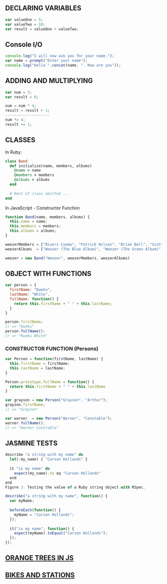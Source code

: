 ## DECLARING VARIABLES
```javascript
var valueOne = 5;
var valueTwo = 10;
var result = valueOne + valueTwo;
```

## Console I/O
```javascript
console.log("I will now ask you for your name.");
var name = prompt("Enter your name");
console.log("Hello ".concat(name, ". How are you"));
```

## ADDING AND MULTIPLYING 
```javascript
var num = 3;
var result = 0;

num = num * 4;
result = result + 1;
--------------------
num *= 4;
result += 1;
```

## CLASSES
In Ruby:
```ruby
class Band
  def initialize(name, members, albums)
    @name = name
    @members = members
    @albums = albums
  end
  
  # Rest of class omitted ...
end
```
In JavaScript - Constructor Function
```javascript
function Band(name, members, albums) {
  this.name = name;
  this.members = members;
  this.albums = albums;
}

weezerMembers = ["Rivers Cuomo", "Patrick Wilson", "Brian Bell", "Scott Shriner"]
weezerAlbums  = ["Weezer (The Blue Album)", "Weezer (The Green Album)", "Weezer (The Red Album)", "Weezer (The White Album)"]

weezer = new Band("Weezer", weezerMembers, weezerAlbums)
```
## OBJECT WITH FUNCTIONS
```javascript
var person = {
  firstName: "Kweku",
  lastName: "White",
  fullName: function() {
    return this.firstName + " " + this.lastName;
  }
}

person.firstName;
// => "Kweku"
person.fullName();
// => "Kweku White"
```
### CONSTRUCTOR FUNCTION (Persons)
```javascript
var Person = function(firstName, lastName) {
  this.firstName = firstName;
  this.lastName = lastName;
}

Person.prototype.fullName = function() {
  return this.firstName + " " + this.lastName
}

var grayson = new Person("Grayson", "Arthur");
grayson.firstName;
// => "Grayson"

var warner  = new Person("Warner", "Constable");
warner.fullName();
// => "Warner Constable"
```
## JASMINE TESTS
```javascript
describe "a string with my name" do
  let(:my_name) { "Carson Hollands" }
  
  it "is my name" do
  	expect(my_name).to eq "Carson Hollands"
  end
end
Figure 3. Testing the value of a Ruby string object with RSpec.

describe("a string with my name", function() {
  var myName;
  
  beforeEach(function() {
    myName = "Carson Hollands";  
  });
  
  it("is my name", function() {
    expect(myName).toEqual("Carson Hollands");
  });
});
```
## [ORANGE TREES IN JS](https://github.com/sf-sea-lions-2017/oojs-orange-tree-challenge/tree/pair-intell-gent%2Clucaskuhn)
## [BIKES AND STATIONS](https://github.com/sf-sea-lions-2017/oojs-bikes-and-stations-challenge/tree/solo-chinmaybanker)
